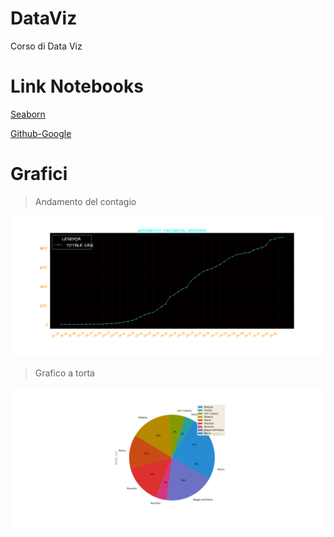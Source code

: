 # DataViz
Corso di Data Viz

# Link Notebooks

[Seaborn](Seaborn.html)

[Github-Google](Github-GoogleDrive-GoogleColab.html)

# Grafici

> Andamento del contagio

![Grafico 1](graph1.png)

> Grafico a torta

![Grafico 2](graph2.png)
